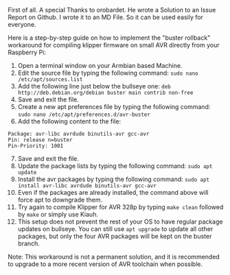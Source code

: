 First of all. A special Thanks to orobardet. He wrote a Solution to an Issue Report on Github. 
I wrote it to an MD File. So it can be used easily for everyone. 

Here is a step-by-step guide on how to implement the "buster rollback" workaround for compiling klipper firmware on small AVR directly from your Raspberry Pi:

1. Open a terminal window on your Armbian based Machine.
2. Edit the source file by typing the following command: ```sudo nano /etc/apt/sources.list```
3. Add the following line just below the bullseye one: ```deb http://deb.debian.org/debian buster main contrib non-free```
4. Save and exit the file.
5. Create a new apt preferences file by typing the following command: ```sudo nano /etc/apt/preferences.d/avr-buster```
6. Add the following content to the file:

```
Package: avr-libc avrdude binutils-avr gcc-avr
Pin: release n=buster
Pin-Priority: 1001
```

7. Save and exit the file.
8. Update the package lists by typing the following command: ```sudo apt update```
9. Install the avr packages by typing the following command: ```sudo apt install avr-libc avrdude binutils-avr gcc-avr```
10. Even if the packages are already installed, the command above will force apt to downgrade them.
11. Try again to compile Klipper for AVR 328p by typing ```make clean``` followed by ```make``` or simply use Kiauh.
12. This setup does not prevent the rest of your OS to have regular package updates on bullseye. 
    You can still use ```apt upgrade``` to update all other packages, but only the four AVR packages will be kept on the buster branch.

Note: This workaround is not a permanent solution, and it is recommended to upgrade to a more recent version of AVR toolchain when possible.